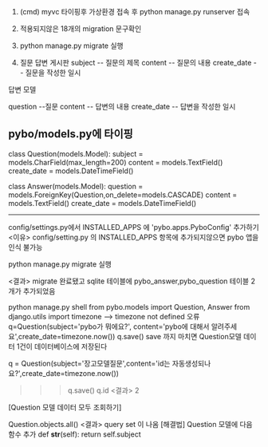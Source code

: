 1. (cmd) myvc 타이핑후 가상환경 접속 후 python manage.py runserver 접속 
2. 적용되지않은 18개의 migration 문구확인
3.  python manage.py migrate 실행

4. 질문 답변 게시판
subject -- 질문의 제목
content --  질문의 내용
create_date -- 질문을 작성한 일시 

답변 모델

question --질문
content -- 답변의 내용
create_date -- 답변을 작성한 일시

pybo/models.py에 타이핑
----
class Question(models.Model):
    subject = models.CharField(max_length=200)
    content = models.TextField()
    create_date = models.DateTimeField()

class Answer(models.Model):
    question = models.ForeignKey(Question,on_delete=models.CASCADE)
    content = models.TextField()
    create_date = models.DateTimeField()

-----

config/settings.py에서 INSTALLED_APPS 에 
'pybo.apps.PyboConfig' 추가하기 <이유> config/setting.py 의 INSTALLED_APPS 항목에 추가되지않으면 pybo 앱을 인식 불가능 

python manage.py migrate 실행 

<결과> migrate 완료됐고 sqlite 테이블에 pybo_answer,pybo_question 테이블 2개가 추가되었음

<cmd> python manage.py shell
from pybo.models import Question, Answer
from django.utils import timezone --> timezone not defined 오류
q=Question(subject='pybo가 뭐에요?', content='pybo에 대해서 알려주세요',create_date=timezone.now())
q.save()
save 까지 마치면 Question모델 데이터 1건이 데이터베이스에 저장된다

q = Question(subject='장고모델질문',content='id는 자동생성되나요?',create_date=timezone.now())
>>> q.save()
>>> q.id
<결과> 2


[Question 모델 데이터 모두 조회하기]

Question.objects.all()
<결과> query set 이 나옴
[해결법] Question 모델에 다음 함수 추가
def __str__(self):
    return self.subject




[장고 docs]:https://docs.djangoproject.com/en/4.0/ref/models/fields/
